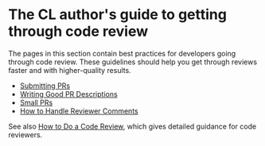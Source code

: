 # The CL author's guide to getting through code review

The pages in this section contain best practices for developers going through
code review. These guidelines should help you get through reviews faster and
with higher-quality results.

-   [Submitting PRs](submitting-prs.md)
-   [Writing Good PR Descriptions](pr-descriptions.md)
-   [Small PRs](small-prs.md)
-   [How to Handle Reviewer Comments](handling-comments.md)

See also [How to Do a Code Review](../reviewer/), which gives detailed guidance
for code reviewers.
